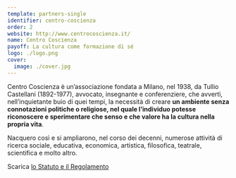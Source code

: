 ```yaml
---
template: partners-single
identifier: centro-coscienza
order: 2
website: http://www.centrocoscienza.it/
name: Centro Coscienza
payoff: La cultura come formazione di sé
logo: ./logo.png
cover:
  image: ./cover.jpg
---
```


<EntryInfo variant="web" label="Visita" value="[centrocoscienza.it](http://www.centrocoscienza.it/)" bottom={6}/>

<Row>
<Col md={6} initial>

Centro Coscienza è un’associazione fondata a Milano, nel 1938, da Tullio Castellani (1892-1977), avvocato, insegnante e conferenziere, che avvertì, nell’inquietante buio di quei tempi, la necessità di creare **un ambiente senza connotazioni politiche o religiose, nel quale l’individuo potesse riconoscere e sperimentare che senso e che valore ha la cultura nella propria vita**.

</Col>
<Col md={6}>

Nacquero così e si ampliarono, nel corso dei decenni, numerose attività di ricerca sociale, educativa, economica, artistica, filosofica, teatrale, scientifica e molto altro.

Scarica [lo Statuto e il Regolamento](./Centro_Coscienza-Statuto_e_Regolamento.pdf)

</Col>
</Row>
